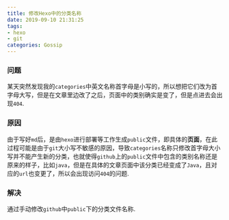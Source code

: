 ```yaml
---
title: 修改Hexo中的分类名称
date: 2019-09-10 21:31:25
tags:
- hexo
- git
categories: Gossip
---
```


### 问题

某天突然发现我的`categories`中英文名称首字母是小写的，所以想把它们改为首字母大写，但是在文章里边改了之后，页面中的类别确实是变了，但是点进去会出现`404`.

### 原因

由于写好`md`后，是由`hexo`进行部署等工作生成`public`文件，即具体的**页面**，在此过程可能是由于`git`大小写不敏感的原因，导致`categories`名称只修改首字母大小写并不能产生新的分类，也就使得`github`上的`public`文件中包含的类别名称还是原来的样子，比如`java`，但是在具体的文章页面中该分类已经变成了`Java`，且对应的`url`也变更了，所以会出现访问`404`的问题.

### 解决

通过手动修改`github`中`public`下的分类文件名称.
